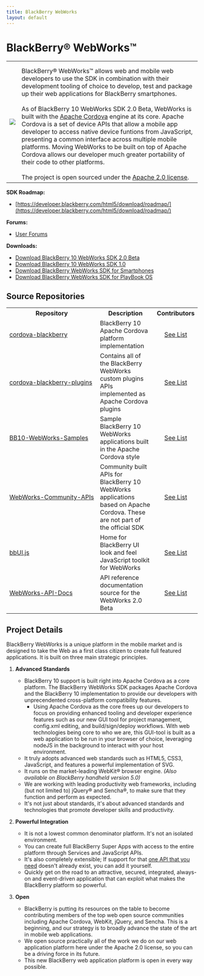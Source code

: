```yaml
---
title: BlackBerry WebWorks
layout: default
---
```


# BlackBerry&reg; WebWorks&trade;

<table>
	<tr>
		<td><img src="../images/logo_webworks.png"/></td>
		<td valign="top" style="padding-top:15px">
			BlackBerry&reg; WebWorks&trade; allows web and mobile web developers to use the SDK in combination with their development tooling of choice to develop, test and package up their web applications for BlackBerry smartphones. 
			<br/><br/>
      As of BlackBerry 10 WebWorks SDK 2.0 Beta, WebWorks is built with the <a target="_blank" href="http://cordova.apache.org">Apache Cordova</a> engine at its core. Apache Cordova is a set of device APIs that allow a mobile app developer to access native device funtions from JavaScript, presenting a common interface across multiple mobile platforms. Moving WebWorks to be built on top of Apache Cordova allows our developer much greater portability of their code to other platforms.
      <br/><br/>
			The project is open sourced under the <a href="http://www.apache.org/licenses/LICENSE-2.0.html" target="_blank">Apache 2.0 license</a>. 
		</td>
	</tr>

</table>

**SDK Roadmap:**

* [https://developer.blackberry.com/html5/download/roadmap/](https://developer.blackberry.com/html5/download/roadmap/)

**Forums:**

* [User Forums](http://supportforums.blackberry.com/t5/Web-Development/bd-p/browser_dev)

**Downloads:**

* [Download BlackBerry 10 WebWorks SDK 2.0 Beta](https://developer.blackberry.com/html5/download/)
* [Download BlackBerry 10 WebWorks SDK 1.0](https://developer.blackberry.com/html5/download/#webworks1)
* [Download BlackBerry WebWorks SDK for Smartphones](http://developer.blackberry.com/bbos/html5/download/)
* [Download BlackBerry WebWorks SDK for PlayBook OS](http://developer.blackberry.com/playbook/html5/download/)



## Source Repositories

<table class="outlined">
  <tr>
    <th>Repository</th>
    <th>Description</th>
    <th>Contributors</th>
  </tr>
  <tr>  
    <td style="white-space:nowrap;"><a href="https://github.com/blackberry/cordova-blackberry" target="_blank">cordova-blackberry</a></td>
    <td>BlackBerry 10 Apache Cordova platform implementation</td>
    <td style="text-align:center"><a href="https://github.com/blackberry/cordova-blackberry/graphs/contributors" target="_blank">See List</a></td>
  </tr>
  <tr>  
    <td style="white-space:nowrap;"><a href="https://github.com/blackberry/cordova-blackberry-plugins" target="_blank">cordova-blackberry-plugins</a></td>
    <td>Contains all of the BlackBerry WebWorks custom plugins APIs implemented as Apache Cordova plugins</td>
    <td style="text-align:center"><a href="https://github.com/blackberry/cordova-blackberry-plugins/graphs/contributors" target="_blank">See List</a></td>
  </tr>
  <tr>  
    <td style="white-space:nowrap;"><a href="https://github.com/blackberry/BB10-WebWorks-Samples/tree/WebWorks-2.0" target="_blank">BB10-WebWorks-Samples</a></td>
    <td>Sample BlackBerry 10 WebWorks applications built in the Apache Cordova style</td>
    <td style="text-align:center"><a href="https://github.com/blackberry/BB10-WebWorks-Samples/graphs/contributors" target="_blank">See List</a></td>
  </tr>
  <tr>  
    <td style="white-space:nowrap;"><a href="https://github.com/blackberry/WebWorks-Community-APIs/tree/master/BB10-Cordova" target="_blank">WebWorks-Community-APIs</a></td>
    <td>Community built APIs for BlackBerry 10 WebWorks applications based on Apache Cordova.  These are not part of the official SDK</td>
    <td style="text-align:center"><a href="https://github.com/blackberry/WebWorks-Community-APIs/graphs/contributors" target="_blank">See List</a></td>
  </tr>
  <tr>  
    <td style="white-space:nowrap;"><a href="https://github.com/blackberry/bbUI.js" target="_blank">bbUI.js</a></td>
    <td>Home for BlackBerry UI look and feel JavaScript toolkit for WebWorks</td>
  <td style="text-align:center"><a href="https://github.com/blackberry/bbui.js/graphs/contributors" target="_blank">See List</a></td>
  </tr>
  <tr>  
    <td style="white-space:nowrap;"><a href="https://github.com/blackberry/WebWorks-API-Docs/tree/webworks2" target="_blank">WebWorks-API-Docs</a></td>
    <td>API reference documentation source for the WebWorks 2.0 Beta</td>
  <td style="text-align:center"><a href="https://github.com/blackberry/WebWorks-API-Docs/graphs/contributors" target="_blank">See List</a></td>
  </tr>
  </table>


## Project Details

BlackBerry WebWorks is a unique platform in the mobile market and is designed to take the Web as a first class citizen to create full featured applications. It is built on three main strategic principles.

1. **Advanced Standards**

    * BlackBerry 10 support is built right into Apache Cordova as a core platform. The BlackBerry WebWorks SDK packages Apache Cordova and the BlackBerry 10 implementation to provide our developers with unprecendented cross-platform compatibility features.
        * Using Apache Cordova as the core frees up our developers to focus on providing enhanced tooling and developer experience features such as our new GUI tool for project management, config.xml editing, and build/sign/deploy workflows. With web technologies being core to who we are, this GUI-tool is built as a web application to be run in your browser of choice, leveraging nodeJS in the background to interact with your host environment.
    * It truly adopts advanced web standards such as HTML5, CSS3, JavaScript, and features a powerful implementation of SVG.
    * It runs on the market-leading WebKit&reg; browser engine. _(Also available on BlackBerry handheld version 5.0)_
    * We are working with leading productivity web frameworks, including (but not limited to) jQuery&reg; and Sencha&reg;, to make sure that they function and perform as expected.
    * It's not just about standards, it's about advanced standards and technologies that promote developer skills and productivity.

2. **Powerful Integration**

    * It is not a lowest common denominator platform. It's not an isolated environment.
    * You can create full BlackBerry Super Apps with access to the entire platform through Services and JavaScript APIs.
    * It's also completely extensible; If support for that [one API that you need](http://developer.blackberry.com/html5/apis/) doesn't already exist, you can add it yourself.
    * Quickly get on the road to an attractive, secured, integrated, always-on and event-driven application that can exploit what makes the BlackBerry platform so powerful.

3. **Open**

    * BlackBerry is putting its resources on the table to become contributing members of the top web open source communities including Apache Cordova, WebKit, jQuery, and Sencha. This is a beginning, and our strategy is to broadly advance the state of the art in mobile web applications.
    * We open source practically all of the work we do on our web application platform here under the Apache 2.0 license, so you can be a driving force in its future.
    * This new BlackBerry web application platform is open in every way possible.

